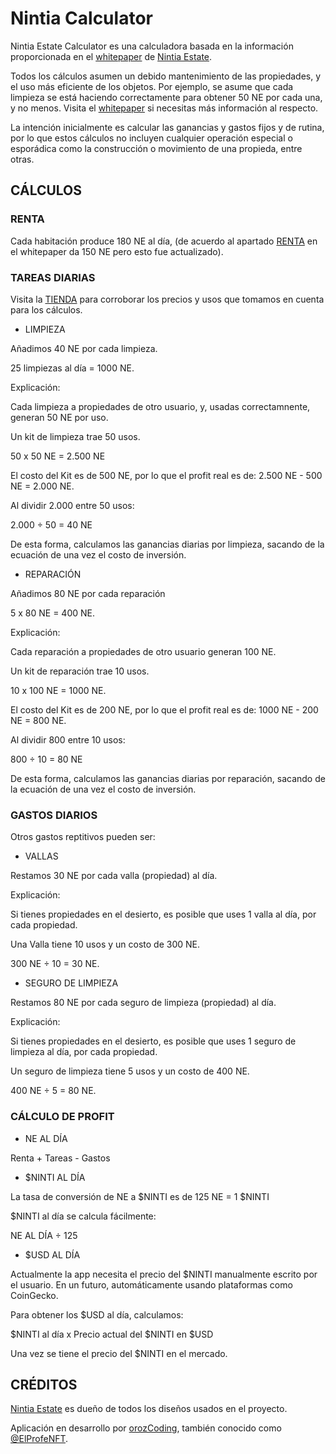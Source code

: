 # Nintia Calculator

Nintia Estate Calculator es una calculadora basada en la información proporcionada en el [whitepaper](https://whitepaper.nintiaestate.com/v/espanol/) de [Nintia Estate](https://nintiaestate.com/).

Todos los cálculos asumen un debido mantenimiento de las propiedades, y el uso más eficiente de los objetos. Por ejemplo, se asume que cada limpieza se está haciendo correctamente para obtener 50 NE por cada una, y no menos. Visita el [whitepaper](https://whitepaper.nintiaestate.com/v/espanol/) si necesitas más información al respecto.

La intención inicialmente es calcular las ganancias y gastos fijos y de rutina, por lo que estos cálculos no incluyen cualquier operación especial o esporádica como la construcción o movimiento de una propieda, entre otras.

## CÁLCULOS

### RENTA

Cada habitación produce 180 NE al día, (de acuerdo al apartado [RENTA](https://whitepaper.nintiaestate.com/v/espanol/farming/rent) en el whitepaper da 150 NE pero esto fue actualizado).

### TAREAS DIARIAS

Visita la [TIENDA](https://game.nintiaestate.com/game/store) para corroborar los precios y usos que tomamos en cuenta para los cálculos.

- LIMPIEZA

Añadimos 40 NE por cada limpieza.

25 limpiezas al día = 1000 NE.

Explicación:

Cada limpieza a propiedades de otro usuario, y, usadas correctamnente, generan 50 NE por uso.

Un kit de limpieza trae 50 usos.

50 x 50 NE = 2.500 NE

El costo del Kit es de 500 NE, por lo que el profit real es de:
2.500 NE - 500 NE = 2.000 NE.

Al dividir 2.000 entre 50 usos:

2.000 ÷ 50 = 40 NE

De esta forma, calculamos las ganancias diarias por limpieza, sacando de la ecuación de una vez el costo de inversión.

- REPARACIÓN

Añadimos 80 NE por cada reparación

5 x 80 NE = 400 NE.

Explicación:

Cada reparación a propiedades de otro usuario generan 100 NE.

Un kit de reparación trae 10 usos.

10 x 100 NE = 1000 NE.

El costo del Kit es de 200 NE, por lo que el profit real es de:
1000 NE - 200 NE = 800 NE.

Al dividir 800 entre 10 usos:

800 ÷ 10 = 80 NE

De esta forma, calculamos las ganancias diarias por reparación, sacando de la ecuación de una vez el costo de inversión.


### GASTOS DIARIOS

Otros gastos reptitivos pueden ser:

- VALLAS

Restamos 30 NE por cada valla (propiedad) al día.

Explicación:

Si tienes propiedades en el desierto, es posible que uses 1 valla al día, por cada propiedad.

Una Valla tiene 10 usos y un costo de 300 NE.

300 NE ÷ 10 = 30 NE.

- SEGURO DE LIMPIEZA

Restamos 80 NE por cada seguro de limpieza (propiedad) al día.

Explicación:

Si tienes propiedades en el desierto, es posible que uses 1 seguro de limpieza al día, por cada propiedad.

Un seguro de limpieza tiene 5 usos y un costo de 400 NE.

400 NE ÷ 5 = 80 NE.


### CÁLCULO DE PROFIT

- NE AL DÍA

Renta + Tareas - Gastos

- $NINTI AL DÍA

La tasa de conversión de NE a $NINTI es de 125 NE = 1 $NINTI

$NINTI al día se calcula fácilmente:

NE AL DÍA ÷ 125

- $USD AL DÍA

Actualmente la app necesita el precio del $NINTI manualmente escrito por el usuario. En un futuro, automáticamente usando plataformas como CoinGecko.

Para obtener los $USD al día, calculamos:

$NINTI al día x Precio actual del $NINTI en $USD

Una vez se tiene el precio del $NINTI en el mercado.

## CRÉDITOS

[Nintia Estate](https://nintiaestate.com/) es dueño de todos los diseños usados en el proyecto.

Aplicación en desarrollo por [orozCoding](https://github.com/orozCoding), también conocido como [@ElProfeNFT](https://twitter.com/ElProfeNFT).

